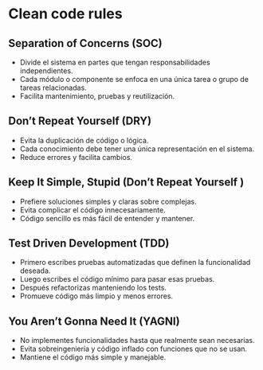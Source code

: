 # Clean code rules

## Separation of Concerns (SOC)

- Divide el sistema en partes que tengan responsabilidades independientes.
- Cada módulo o componente se enfoca en una única tarea o grupo de tareas relacionadas.
- Facilita mantenimiento, pruebas y reutilización.

## Don’t Repeat Yourself (DRY)

- Evita la duplicación de código o lógica.
- Cada conocimiento debe tener una única representación en el sistema.
- Reduce errores y facilita cambios.

## Keep It Simple, Stupid (Don’t Repeat Yourself )

- Prefiere soluciones simples y claras sobre complejas.
- Evita complicar el código innecesariamente.
- Código sencillo es más fácil de entender y mantener.

## Test Driven Development (TDD)

- Primero escribes pruebas automatizadas que definen la funcionalidad deseada.
- Luego escribes el código mínimo para pasar esas pruebas.
- Después refactorizas manteniendo los tests.
- Promueve código más limpio y menos errores.

## You Aren’t Gonna Need It (YAGNI)

- No implementes funcionalidades hasta que realmente sean necesarias.
- Evita sobreingeniería y código inflado con funciones que no se usan.
- Mantiene el código más simple y manejable.
